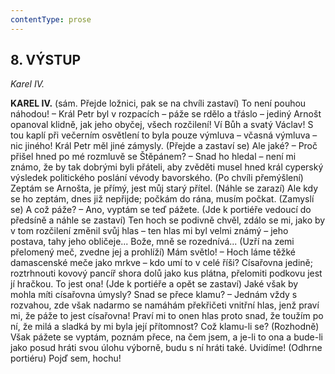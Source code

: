 ```yaml
---
contentType: prose
---
```


<section>

## 8\. VÝSTUP

_Karel IV._   

</section>

<section>

**KAREL IV.** (sám. Přejde ložnici, pak se na chvíli zastaví) To není pouhou náhodou! – Král Petr byl v rozpacích – páže se rdělo a třáslo – jediný Arnošt opanoval klidně, jak jeho obyčej, všech rozčilení! Ví Bůh a svatý Václav! S tou kaplí při večerním osvětlení to byla pouze výmluva – včasná výmluva – nic jiného! Král Petr měl jiné zámysly. (Přejde a zastaví se) Ale jaké? – Proč přišel hned po mé rozmluvě se Štěpánem? – Snad ho hledal – není mi známo, že by tak dobrými byli přáteli, aby zvěděti musel hned král cyperský výsledek politického poslání vévody bavorského. (Po chvíli přemýšlení) Zeptám se Arnošta, je přímý, jest můj starý přítel. (Náhle se zarazí) Ale kdy se ho zeptám, dnes již nepřijde; počkám do rána, musím počkat. (Zamyslí se) A což páže? – Ano, vyptám se teď pážete. (Jde k portiéře vedoucí do předsíně a náhle se zastaví) Ten hoch se podivně chvěl, zdálo se mi, jako by v tom rozčilení změnil svůj hlas – ten hlas mi byl velmi známý – jeho postava, tahy jeho obličeje... Bože, mně se rozednívá... (Uzří na zemi přelomený meč, zvedne jej a prohlíží) Mám světlo! – Hoch láme těžké damascenské meče jako mrkve – kdo umí to v celé říši? Císařovna jedině; roztrhnouti kovový pancíř shora dolů jako kus plátna, přelomiti podkovu jest jí hračkou. To jest ona! (Jde k portiéře a opět se zastaví) Jaké však by mohla míti císařovna úmysly? Snad se přece klamu? – Jednám vždy s rozvahou, zde však nadarmo se namáhám překřičeti vnitřní hlas, jenž praví mi, že páže to jest císařovna! Praví mi to onen hlas proto snad, že toužím po ní, že milá a sladká by mi byla její přítomnost? Což klamu-li se? (Rozhodně) Však pážete se vyptám, poznám přece, na čem jsem, a je-li to ona a bude-li jako posud hráti svou úlohu výborně, budu s ní hráti také. Uvidíme! (Odhrne portiéru) Pojď sem, hochu!

</section>
